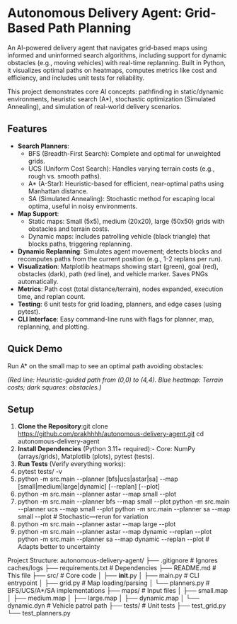 # Autonomous Delivery Agent: Grid-Based Path Planning

An AI-powered delivery agent that navigates grid-based maps using informed and uninformed search algorithms, including support for dynamic obstacles (e.g., moving vehicles) with real-time replanning. Built in Python, it visualizes optimal paths on heatmaps, computes metrics like cost and efficiency, and includes unit tests for reliability.

This project demonstrates core AI concepts: pathfinding in static/dynamic environments, heuristic search (A*), stochastic optimization (Simulated Annealing), and simulation of real-world delivery scenarios.


## Features
- **Search Planners**:
  - BFS (Breadth-First Search): Complete and optimal for unweighted grids.
  - UCS (Uniform Cost Search): Handles varying terrain costs (e.g., rough vs. smooth paths).
  - A* (A-Star): Heuristic-based for efficient, near-optimal paths using Manhattan distance.
  - SA (Simulated Annealing): Stochastic method for escaping local optima, useful in noisy environments.
- **Map Support**:
  - Static maps: Small (5x5), medium (20x20), large (50x50) grids with obstacles and terrain costs.
  - Dynamic maps: Includes patrolling vehicle (black triangle) that blocks paths, triggering replanning.
- **Dynamic Replanning**: Simulates agent movement; detects blocks and recomputes paths from the current position (e.g., 1-2 replans per run).
- **Visualization**: Matplotlib heatmaps showing start (green), goal (red), obstacles (dark), path (red line), and vehicle marker. Saves PNGs automatically.
- **Metrics**: Path cost (total distance/terrain), nodes expanded, execution time, and replan count.
- **Testing**: 6 unit tests for grid loading, planners, and edge cases (using pytest).
- **CLI Interface**: Easy command-line runs with flags for planner, map, replanning, and plotting.

## Quick Demo
Run A* on the small map to see an optimal path avoiding obstacles:


*(Red line: Heuristic-guided path from (0,0) to (4,4). Blue heatmap: Terrain costs; dark squares: obstacles.)*

## Setup
1. **Clone the Repository**:git clone https://github.com/prakhhhh/autonomous-delivery-agent.git cd autonomous-delivery-agent
2. **Install Dependencies** (Python 3.11+ required):- Core: NumPy (arrays/grids), Matplotlib (plots), pytest (tests).
3. **Run Tests** (Verify everything works):
4. pytest tests/ -v
5. python -m src.main --planner [bfs|ucs|astar|sa] --map [small|medium|large|dynamic] [--replan] [--plot]
6. python -m src.main --planner astar --map small --plot
7. python -m src.main --planner bfs --map small --plot python -m src.main --planner ucs --map small --plot python -m src.main --planner sa --map small --plot # Stochastic—rerun for variation
8. python -m src.main --planner astar --map large --plot
9. python -m src.main --planner astar --map dynamic --replan --plot python -m src.main --planner sa --map dynamic --replan --plot # Adapts better to uncertainty



Project Structure:
autonomous-delivery-agent/
├── .gitignore              # Ignores caches/logs
├── requirements.txt        # Dependencies
├── README.md              # This file
├── src/                   # Core code
│   ├── __init__.py
│   ├── main.py            # CLI entrypoint
│   ├── grid.py            # Map loading/parsing
│   └── planners.py        # BFS/UCS/A*/SA implementations
├── maps/                  # Input files
│   ├── small.map
│   ├── medium.map
│   ├── large.map
│   ├── dynamic.map
│   └── dynamic.dyn        # Vehicle patrol path
├── tests/                 # Unit tests
    ├── test_grid.py
    └── test_planners.py








